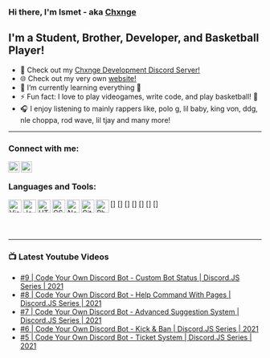 ### Hi there, I'm Ismet - aka [Chxnge][website]

## I'm a Student, Brother, Developer, and Basketball Player!
- 🔭 Check out my [Chxnge Development Discord Server!][discord]
- 🌐 Check out my very own [website!][chxnge]
- 🌱 I’m currently learning everything 🤣
- ⚡ Fun fact: I love to play videogames, write code, and play basketball! 🤣
- 🎧 I enjoy listening to mainly rappers like, polo g, lil baby, king von, ddg, nle choppa, rod wave, lil tjay and many more!

---

### Connect with me:

[<img align="left" alt="https://www.youtube.com/channel/UCPEaJgSmjer00nbHH2HTC8A" width="22px" src="https://cdn.jsdelivr.net/npm/simple-icons@v4/icons/youtube.svg" />][website]
[<img align="left" alt="https://discord.com/invite/NwhTn79nKX" width="22px" src="https://cdn.jsdelivr.net/npm/simple-icons@v4/icons/discord.svg" />][discord]

<br />

### Languages and Tools:

[<img align="left" alt="Visual Studio Code" width="26px" src="https://cdn.jsdelivr.net/npm/simple-icons@v4/icons/visualstudiocode.svg" />]
[<img align="left" alt="Javascript" width="26px" src="https://cdn.jsdelivr.net/npm/simple-icons@v4/icons/javascript.svg" />]
[<img align="left" alt="HTML5" width="26px" src="https://cdn.jsdelivr.net/npm/simple-icons@v4/icons/html5.svg" />]
[<img align="left" alt="CSS" width="26px" src="https://cdn.jsdelivr.net/npm/simple-icons@v4/icons/css3.svg" />]
[<img align="left" alt="NodeJS" width="26px" src="https://cdn.jsdelivr.net/npm/simple-icons@v4/icons/node-dot-js.svg" />]
[<img align="left" alt="GitHub" width="26px" src="https://cdn.jsdelivr.net/npm/simple-icons@v4/icons/github.svg" />]
[<img align="left" alt="Photoshop" width="26px" src="https://cdn.jsdelivr.net/npm/simple-icons@v4/icons/adobephotoshop.svg" />]

<br />
<br />

---

### 📺 Latest Youtube Videos
<!-- YOUTUBE:START -->
- [#9 | Code Your Own Discord Bot - Custom Bot Status | Discord.JS Series | 2021](https://www.youtube.com/watch?v=u1jtjG5C6wY)
- [#8 | Code Your Own Discord Bot - Help Command With Pages | Discord.JS Series | 2021](https://www.youtube.com/watch?v=O_v0y9Vtoqw)
- [#7 | Code Your Own Discord Bot - Advanced Suggestion System | Discord.JS Series | 2021](https://www.youtube.com/watch?v=Q04HqEMU1uY)
- [#6 | Code Your Own Discord Bot - Kick & Ban | Discord.JS Series | 2021](https://www.youtube.com/watch?v=amfW9WraKT8)
- [#5 | Code Your Own Discord Bot - Ticket System | Discord.JS Series | 2021](https://www.youtube.com/watch?v=vLyjy1B1UnA)
<!-- YOUTUBE:END -->

[website]: https://www.youtube.com/channel/UCPEaJgSmjer00nbHH2HTC8A
[discord]: https://discord.com/invite/EXsKttjHGv
[chxnge]: https://chxnge.tk
